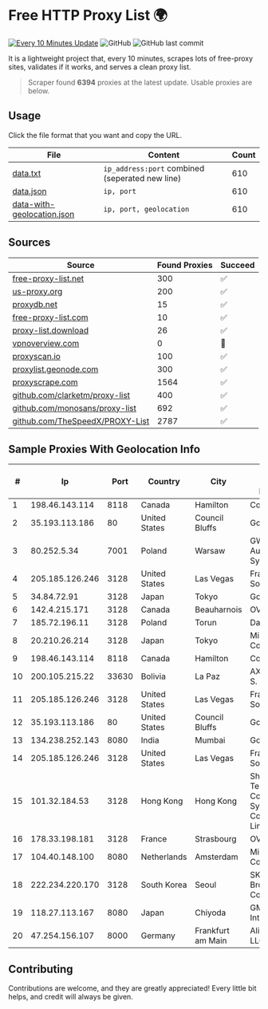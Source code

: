 
# Free HTTP Proxy List 🌍

[![Every 10 Minutes Update](https://github.com/mertguvencli/http-proxy-list/actions/workflows/main.yml/badge.svg?branch=main)](https://github.com/mertguvencli/http-proxy-list/actions/workflows/main.yml)
![GitHub](https://img.shields.io/github/license/mertguvencli/http-proxy-list)
![GitHub last commit](https://img.shields.io/github/last-commit/mertguvencli/http-proxy-list)

It is a lightweight project that, every 10 minutes, scrapes lots of free-proxy sites, validates if it works, and serves a clean proxy list.


> Scraper found **6394** proxies at the latest update. Usable proxies are below.

## Usage

Click the file format that you want and copy the URL.


|File|Content|Count|
|----|-------|-----|
|[data.txt](https://raw.githubusercontent.com/mertguvencli/http-proxy-list/main/proxy-list/data.txt)|`ip_address:port` combined (seperated new line)|610|
|[data.json](https://raw.githubusercontent.com/mertguvencli/http-proxy-list/main/proxy-list/data.json)|`ip, port`|610|
|[data-with-geolocation.json](https://raw.githubusercontent.com/mertguvencli/http-proxy-list/main/proxy-list/data-with-geolocation.json)|`ip, port, geolocation`|610|

## Sources

|Source|Found Proxies|Succeed|
|------|-------------|-------|
|[free-proxy-list.net](https://free-proxy-list.net)|300|✅|
|[us-proxy.org](https://www.us-proxy.org)|200|✅|
|[proxydb.net](http://proxydb.net)|15|✅|
|[free-proxy-list.com](https://free-proxy-list.com/?page=&port=&type%5B%5D=http&type%5B%5D=https&up_time=0&search=Search)|10|✅|
|[proxy-list.download](https://www.proxy-list.download/HTTP)|26|✅|
|[vpnoverview.com](https://vpnoverview.com/privacy/anonymous-browsing/free-proxy-servers)|0|🚫|
|[proxyscan.io](https://www.proxyscan.io)|100|✅|
|[proxylist.geonode.com](https://proxylist.geonode.com/api/proxy-list?limit=300&page=1&sort_by=lastChecked&sort_type=desc&protocols=http,https)|300|✅|
|[proxyscrape.com](https://api.proxyscrape.com/v2/?request=displayproxies&protocol=http&timeout=10000&country=all&ssl=all&anonymity=all)|1564|✅|
|[github.com/clarketm/proxy-list](https://raw.githubusercontent.com/clarketm/proxy-list/master/proxy-list-raw.txt)|400|✅|
|[github.com/monosans/proxy-list](https://raw.githubusercontent.com/monosans/proxy-list/main/proxies/http.txt)|692|✅|
|[github.com/TheSpeedX/PROXY-List](https://raw.githubusercontent.com/TheSpeedX/PROXY-List/master/http.txt)|2787|✅|


## Sample Proxies With Geolocation Info

|#|Ip|Port|Country|City|Internet Service Provider|
|-|--|----|-------|----|-------------------------|
|1|198.46.143.114|8118|Canada|Hamilton|ColoCrossing|
|2|35.193.113.186|80|United States|Council Bluffs|Google LLC|
|3|80.252.5.34|7001|Poland|Warsaw|GWNET Autonomus System|
|4|205.185.126.246|3128|United States|Las Vegas|FranTech Solutions|
|5|34.84.72.91|3128|Japan|Tokyo|Google LLC|
|6|142.4.215.171|3128|Canada|Beauharnois|OVH SAS|
|7|185.72.196.11|3128|Poland|Torun|Data Space|
|8|20.210.26.214|3128|Japan|Tokyo|Microsoft Corporation|
|9|198.46.143.114|8118|Canada|Hamilton|ColoCrossing|
|10|200.105.215.22|33630|Bolivia|La Paz|AXS Bolivia S. A.|
|11|205.185.126.246|3128|United States|Las Vegas|FranTech Solutions|
|12|35.193.113.186|80|United States|Council Bluffs|Google LLC|
|13|134.238.252.143|8080|India|Mumbai|Google LLC|
|14|205.185.126.246|3128|United States|Las Vegas|FranTech Solutions|
|15|101.32.184.53|3128|Hong Kong|Hong Kong|Shenzhen Tencent Computer Systems Company Limited|
|16|178.33.198.181|3128|France|Strasbourg|OVH SAS|
|17|104.40.148.100|8080|Netherlands|Amsterdam|Microsoft Corporation|
|18|222.234.220.170|3128|South Korea|Seoul|SK Broadband Co Ltd|
|19|118.27.113.167|8080|Japan|Chiyoda|GMO Internet, Inc.|
|20|47.254.156.107|8000|Germany|Frankfurt am Main|Alibaba.com LLC|



## Contributing

Contributions are welcome, and they are greatly appreciated! Every
little bit helps, and credit will always be given.

